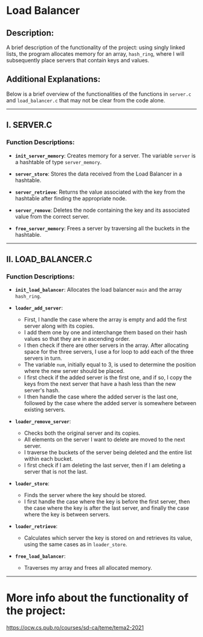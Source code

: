 # Load Balancer

## Description:
A brief description of the functionality of the project: using singly linked lists, the program allocates memory for an array, `hash_ring`, where I will subsequently place servers that contain keys and values.

## Additional Explanations:
Below is a brief overview of the functionalities of the functions in `server.c` and `load_balancer.c` that may not be clear from the code alone.

---

## I. SERVER.C

### Function Descriptions:
- **`init_server_memory`**: Creates memory for a server. The variable `server` is a hashtable of type `server_memory`.

- **`server_store`**: Stores the data received from the Load Balancer in a hashtable.

- **`server_retrieve`**: Returns the value associated with the key from the hashtable after finding the appropriate node.

- **`server_remove`**: Deletes the node containing the key and its associated value from the correct server.

- **`free_server_memory`**: Frees a server by traversing all the buckets in the hashtable.

---

## II. LOAD_BALANCER.C

### Function Descriptions:
- **`init_load_balancer`**: Allocates the load balancer `main` and the array `hash_ring`.

- **`loader_add_server`**: 
  - First, I handle the case where the array is empty and add the first server along with its copies.
  - I add them one by one and interchange them based on their hash values so that they are in ascending order.
  - I then check if there are other servers in the array. After allocating space for the three servers, I use a for loop to add each of the three servers in turn. 
  - The variable `num`, initially equal to 3, is used to determine the position where the new server should be placed.
  - I first check if the added server is the first one, and if so, I copy the keys from the next server that have a hash less than the new server's hash.
  - I then handle the case where the added server is the last one, followed by the case where the added server is somewhere between existing servers.

- **`loader_remove_server`**: 
  - Checks both the original server and its copies. 
  - All elements on the server I want to delete are moved to the next server.
  - I traverse the buckets of the server being deleted and the entire list within each bucket.
  - I first check if I am deleting the last server, then if I am deleting a server that is not the last.

- **`loader_store`**: 
  - Finds the server where the key should be stored.
  - I first handle the case where the key is before the first server, then the case where the key is after the last server, and finally the case where the key is between servers.

- **`loader_retrieve`**: 
  - Calculates which server the key is stored on and retrieves its value, using the same cases as in `loader_store`.

- **`free_load_balancer`**: 
  - Traverses my array and frees all allocated memory.

---

# More info about the functionality of the project:
https://ocw.cs.pub.ro/courses/sd-ca/teme/tema2-2021

